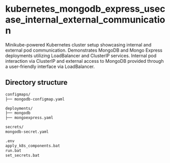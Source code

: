 # kubernetes_mongodb_express_usecase_internal_external_communication
Minikube-powered Kubernetes cluster setup showcasing internal and external pod communication. Demonstrates MongoDB and Mongo Express deployments utilizing LoadBalancer and ClusterIP services. Internal pod interaction via ClusterIP and external access to MongoDB provided through a user-friendly interface via LoadBalancer. 


## Directory structure
```bash
configmaps/
├── mongodb-configmap.yaml                    

deployments/
├── mongodb
├── mongoexpress.yaml

secrets/
mongodb-secret.yaml

.env
apply_k8s_components.bat
run.bat
set_secrets.bat
```
